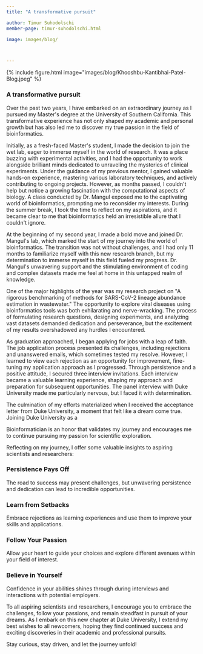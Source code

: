 ```yaml
---
title: "A transformative pursuit"

author: Timur Suhodolschi
member-page: timur-suhodolschi.html

image: images/blog/



---
```

{% include figure.html image="images/blog/Khooshbu-Kantibhai-Patel-Blog.jpeg" %}


### A transformative pursuit

Over the past two years, I have embarked on an extraordinary journey as I pursued my Master&#39;s degree at the University of Southern California. This transformative experience has not only shaped my academic and personal growth but has also led me to discover my true passion in the field of bioinformatics.

Initially, as a fresh-faced Master&#39;s student, I made the decision to join the wet lab, eager to immerse myself in the world of research. It was a place buzzing with experimental activities, and I had the opportunity to work alongside brilliant minds dedicated to unraveling the mysteries of clinical experiments. Under the guidance of my previous mentor, I gained valuable hands-on experience, mastering various laboratory techniques, and actively contributing to ongoing projects. However, as months passed, I couldn&#39;t help but notice a growing fascination with the computational aspects of biology. A class conducted by Dr. Mangul exposed me to the captivating world of bioinformatics, prompting me to reconsider my interests. During the summer break, I took the time to reflect on my aspirations, and it became clear to me that bioinformatics held an irresistible allure that I couldn&#39;t ignore.

At the beginning of my second year, I made a bold move and joined Dr. Mangul&#39;s lab, which marked the start of my journey into the world of bioinformatics. The transition was not without challenges, and I had only 11 months to familiarize myself with this new research branch, but my determination to immerse myself in this field fueled my progress. Dr. Mangul&#39;s unwavering support and the stimulating environment of coding and complex datasets made me feel at home in this untapped realm of knowledge.

One of the major highlights of the year was my research project on &quot;A rigorous benchmarking of methods for SARS-CoV-2 lineage abundance estimation in wastewater.&quot; The opportunity to explore viral diseases using bioinformatics tools was both exhilarating and nerve-wracking. The process of formulating research questions, designing experiments, and analyzing vast datasets demanded dedication and perseverance, but the excitement of my results overshadowed any hurdles I encountered.

As graduation approached, I began applying for jobs with a leap of faith. The job application process presented its challenges, including rejections and unanswered emails, which sometimes tested my resolve. However, I learned to view each rejection as an opportunity for improvement, fine-tuning my application approach as I progressed. Through persistence and a positive attitude, I secured three interview invitations. Each interview became a valuable learning experience, shaping my approach and preparation for subsequent opportunities. The panel interview with Duke University made me particularly nervous, but I faced it with determination.

The culmination of my efforts materialized when I received the acceptance letter from Duke University, a moment that felt like a dream come true. Joining Duke University as a

Bioinformatician is an honor that validates my journey and encourages me to continue pursuing my passion for scientific exploration.

Reflecting on my journey, I offer some valuable insights to aspiring scientists and researchers:


### Persistence Pays Off 

The road to success may present challenges, but unwavering persistence and dedication can lead to incredible opportunities.


### Learn from Setbacks 

Embrace rejections as learning experiences and use them to improve your skills and applications.


### Follow Your Passion 

Allow your heart to guide your choices and explore different avenues within your field of interest.


### Believe in Yourself 

Confidence in your abilities shines through during interviews and interactions with potential employers.

To all aspiring scientists and researchers, I encourage you to embrace the challenges, follow your passions, and remain steadfast in pursuit of your dreams. As I embark on this new chapter at Duke University, I extend my best wishes to all newcomers, hoping they find continued success and exciting discoveries in their academic and professional pursuits. 

Stay curious, stay driven, and let the journey unfold!